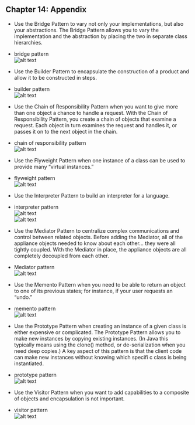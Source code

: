 ## Chapter 14: Appendix

- Use the Bridge Pattern to vary not only your implementations, but also your abstractions. The Bridge Pattern allows you to vary the implementation and the abstraction by placing the two in separate class hierarchies.

- bridge pattern  
![alt text](img/fig_14_1_Bridge_pattern.PNG)  

- Use the Builder Pattern to encapsulate the construction of a product and allow it to be constructed in steps.

- builder pattern  
![alt text](img/fig_14_2_Builder_pattern.PNG)  

- Use the Chain of Responsibility Pattern when you want to give more than one object a chance to handle a request. With the Chain of Responsibility Pattern, you create a chain of objects that examine a request. Each object in turn examines the request and handles it, or passes it on to the next object in the chain.

- chain of responsibility pattern  
![alt text](img/fig_14_3_Chain_of_responsibility_pattern.PNG)  

- Use the Flyweight Pattern when one instance of a class can be used to provide many “virtual instances.”

- flyweight pattern  
![alt text](img/fig_14_4_Flyweight_pattern.PNG)  

- Use the Interpreter Pattern to build an interpreter for a language.

- interpreter pattern  
![alt text](img/fig_14_5_Interpreter_pattern_1.PNG)  
![alt text](img/fig_14_6_Interpreter_pattern_2.PNG)  

- Use the Mediator Pattern to centralize complex communications and control between related objects. Before adding the Mediator, all of the appliance objects needed to know about each other... they were all tightly coupled. With the Mediator in place, the appliance objects are all completely decoupled from each other.

- Mediator pattern  
![alt text](img/fig_14_7_Mediator_pattern.PNG)  

- Use the Memento Pattern when you need to be able to return an object to one of its previous states; for instance, if your user requests an “undo.”

- memento pattern  
![alt text](img/fig_14_8_Memento_pattern.PNG)  

- Use the Prototype Pattern when creating an instance of a given class is either expensive or complicated. The Prototype Pattern allows you to make new instances by copying existing instances. (In Java this typically means using the clone() method, or de-serialization when you need deep copies.) A key aspect of this pattern is that the client code can make new instances without knowing which specifi c class is being instantiated.

- prototype pattern  
![alt text](img/fig_14_9_Prototype_pattern.PNG)  

- Use the Visitor Pattern when you want to add capabilities to a composite of objects and encapsulation is not important.

- visitor pattern  
![alt text](img/fig_14_10_Visitor_pattern.PNG)  